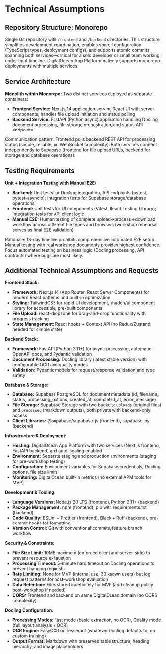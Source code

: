 # Technical Assumptions

## Repository Structure: Monorepo

Single Git repository with `/frontend` and `/backend` directories. This structure simplifies development coordination, enables shared configuration (TypeScript types, deployment configs), and supports atomic commits spanning both services—critical for a solo developer or small team working under tight timeline. DigitalOcean App Platform natively supports monorepo deployments with multiple services.

## Service Architecture

**Monolith within Monorepo:** Two distinct services deployed as separate containers:
- **Frontend Service:** Next.js 14 application serving React UI with server components, handles file upload initiation and status polling
- **Backend Service:** FastAPI (Python async) application handling Docling document processing, file storage orchestration, and status API endpoints

Communication pattern: Frontend polls backend REST API for processing status (simple, reliable, no WebSocket complexity). Both services connect independently to Supabase (frontend for file upload URLs, backend for storage and database operations).

## Testing Requirements

**Unit + Integration Testing with Manual E2E:**
- **Backend:** Unit tests for Docling integration, API endpoints (pytest, pytest-asyncio); Integration tests for Supabase storage/database operations
- **Frontend:** Unit tests for UI components (Vitest, React Testing Library); Integration tests for API client logic
- **Manual E2E:** Human testing of complete upload→process→download workflow across different file types and browsers (workshop rehearsal serves as final E2E validation)

Rationale: 13-day timeline prohibits comprehensive automated E2E setup. Manual testing with real workshop documents provides highest confidence. Focus automated testing on business logic (Docling processing, API contracts) where bugs are most likely.

## Additional Technical Assumptions and Requests

**Frontend Stack:**
- **Framework:** Next.js 14 (App Router, React Server Components) for modern React patterns and built-in optimization
- **Styling:** TailwindCSS for rapid UI development, shadcn/ui component library for accessible, pre-built components
- **File Upload:** react-dropzone for drag-and-drop functionality with progress tracking
- **State Management:** React hooks + Context API (no Redux/Zustand needed for simple state)

**Backend Stack:**
- **Framework:** FastAPI (Python 3.11+) for async processing, automatic OpenAPI docs, and Pydantic validation
- **Document Processing:** Docling library (latest stable version) with configurable OCR and quality modes
- **Validation:** Pydantic models for request/response validation and type safety

**Database & Storage:**
- **Database:** Supabase PostgreSQL for document metadata (id, filename, status, processing_options, created_at, completed_at, error_message)
- **File Storage:** Supabase Storage with two buckets: `uploads` (original files) and `processed` (markdown outputs), both private with backend-only access
- **Client Libraries:** @supabase/supabase-js (frontend), supabase-py (backend)

**Infrastructure & Deployment:**
- **Hosting:** DigitalOcean App Platform with two services (Next.js frontend, FastAPI backend) and auto-scaling enabled
- **Environment:** Separate staging and production environments (staging for pre-workshop testing)
- **Configuration:** Environment variables for Supabase credentials, Docling options, file size limits
- **Monitoring:** DigitalOcean built-in metrics (no external APM tools for MVP)

**Development & Tooling:**
- **Language Versions:** Node.js 20 LTS (frontend), Python 3.11+ (backend)
- **Package Management:** npm (frontend), pip with requirements.txt (backend)
- **Code Quality:** ESLint + Prettier (frontend), Black + Ruff (backend), pre-commit hooks for formatting
- **Version Control:** Git with conventional commits, feature branch workflow

**Security & Constraints:**
- **File Size Limit:** 10MB maximum (enforced client and server-side) to prevent resource exhaustion
- **Processing Timeout:** 5-minute hard timeout on Docling operations to prevent hanging requests
- **Rate Limiting:** None for MVP (internal use, 30 known users) but log request patterns for post-workshop evaluation
- **Data Retention:** Files stored indefinitely for MVP (add cleanup policy post-workshop if needed)
- **CORS:** Frontend and backend on same DigitalOcean domain (no CORS complexity)

**Docling Configuration:**
- **Processing Modes:** Fast mode (basic extraction, no OCR), Quality mode (full layout analysis + OCR)
- **OCR Engine:** EasyOCR or Tesseract (whatever Docling defaults to, no custom training)
- **Output Format:** Markdown with preserved table structure, heading hierarchy, and image placeholders